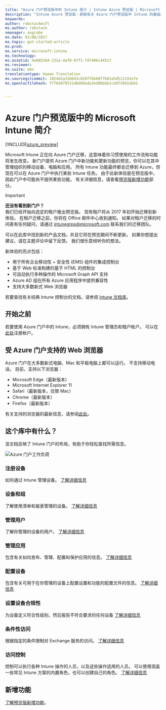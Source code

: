 ```yaml
---
title: "Azure 门户预览版中的 Intune 简介 | Intune Azure 预览版 | Microsoft Docs"
description: "Intune Azure 预览版：获取有关 Azure 门户预览版中 Intune 的基础知识，以及它如何帮助你管理设备。"
keywords: 
author: robstackmsft
ms.author: robstack
nmanager: angrobe
ms.date: 01/08/2017
ms.topic: get-started-article
ms.prod: 
ms.service: microsoft-intune
ms.technology: 
ms.assetid: 4a085264-232a-4af0-97f1-747496c44517
ms.reviewer: 
ms.suite: ems
translationtype: Human Translation
ms.sourcegitcommit: 1024d2a33d843c628ffbb68f7b01a5d511191e7e
ms.openlocfilehash: f7f6dd79531d8d69eda3ed80bbb1cddf2692ab81


---
```



# <a name="introduction-to-microsoft-intune-in-the-azure-portal-preview"></a>Azure 门户预览版中的 Microsoft Intune 简介


[!INCLUDE[azure_preview](../includes/azure_preview.md)]

Microsoft Intune 正在向 Azure 门户迁移，这意味着你习惯使用的工作流和功能将发生改变。
新门户提供 Azure 门户中新功能和更新功能的预览，你可以在其中管理组织的移动设备、电脑和应用。
所有 Intune 功能最终都会迁移到 Azure，但现在可以在 Azure 门户中执行某些 Intune 任务。 由于此新体验是在预览版中，因此门户中可能尚不提供某些功能。 有关详细信息，请查看[预览版新增功能](#what's-new-in-the-preview)部分。

> [!IMPORTANT]
> **还没有看到新门户？**<br>
> 我们已经开始向选定的租户推出预览版。 现有租户将从 2017 年初开始迁移到新体验。 在租户迁移之前，你将在 Office 邮件中心收到通知。 如果对租户迁移的时间表有任何疑问，请通过 [intunegrps@microsoft.com](mailto:intunegrps@microsoft.com) 联系我们的迁移团队。


可以在此库中找到新的产品文档，并且它将在预览期间不断更新。 如果你想提出建议，请在主题评论中留下反馈。 我们很乐意倾听你的想法。

<!--- You can view the new Intune technical preview console in Azure at [portal.azure.com]. --->

新体验的亮点包括：

- 用于所有企业移动性 + 安全性 (EMS) 组件的集成控制台
- 基于 Web 标准构建的基于 HTML 的控制台
- 可自动执行多种操作的 Microsoft Graph API 支持
- Azure AD 组在所有 Azure 应用程序中提供兼容性
- 支持大多数新式 Web 浏览器

若要查找有关经典 Intune 控制台的文档，请参阅 [Intune 文档库](https://docs.microsoft.com/en-us/intune/)。

## <a name="before-you-start"></a>开始之前

若要使用 Azure 门户中的 Intune，必须拥有 Intune 管理员和租户帐户。 可以在[此处](https://portal.office.com/Signup/Signup.aspx?OfferId=40BE278A-DFD1-470a-9EF7-9F2596EA7FF9&dl=INTUNE_A&ali=1#0%20)注册帐户。

## <a name="supported-web-browsers-for-the-azure-portal"></a>受 Azure 门户支持的 Web 浏览器

Azure 门户在大多数新式电脑、Mac 和平板电脑上都可以运行。 不支持移动电话。
目前，支持以下浏览器：

- Microsoft Edge（最新版本）
- Microsoft Internet Explorer 11
- Safari（最新版本，仅限 Mac）
- Chrome（最新版本）
- Firefox（最新版本）

有关支持的浏览器的最新信息，请参阅[此处](https://docs.microsoft.com/azure/azure-preview-portal-supported-browsers-devices)。

## <a name="whats-in-this-library"></a>这个库中有什么？

该文档反映了 Intune 门户的布局，有助于你轻松查找所需信息。

![Azure 门户工作负荷](./media/azure-portal-workloads.png)

<!--- ### Plan and design
Information to help you plan and design your Intune environment.
[Read more](/intune-azure/plan-and-design/get-started) --->
### <a name="enroll-devices"></a>注册设备
如何通过 Intune 管理设备。
[了解详细信息](/intune-azure/enroll-devices/what-is)
### <a name="devices--groups"></a>设备和组
了解使用清单和报表管理的设备。
[了解详细信息](/intune-azure/manage-devices/what-is)
### <a name="manage-users"></a>管理用户
了解你管理的设备的用户。
[了解详细信息](/intune-azure/manage-users/what-is)
### <a name="manage-apps"></a>管理应用
包含有关如何发布、管理、配置和保护应用的信息。
[了解详细信息](/intune-azure/manage-apps/what-is-app-management)
### <a name="configure-devices"></a>配置设备
包含有关可用于在你管理的设备上配置设置和功能的配置文件的信息。
[了解详细信息](/intune-azure/configure-devices/what-are-device-profiles)
### <a name="set-device-compliance"></a>设置设备合规性
为设备定义符合性级别，然后报告不符合要求的任何设备 [了解详细信息](/intune-azure/set-device-compliance/what-is-device-compliance)
### <a name="conditional-access"></a>条件性访问
根据指定的条件限制对 Exchange 服务的访问。
[了解详细信息](/intune-azure/conditional-access/what-is-conditional-access)
### <a name="access-control"></a>访问控制
控制可以执行各种 Intune 操作的人员，以及这些操作适用的人员。 可以使用涵盖一些常见 Intune 方案的内置角色，也可以创建自己的角色。
[了解详细信息](/intune-azure/access-control/role-based-access-control)


## <a name="whats-new"></a>新增功能

[了解预览版新增功能](/intune-azure/introduction/whats-new)。


<!--HONumber=Feb17_HO1-->



